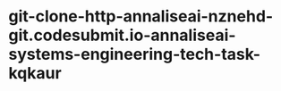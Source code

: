 # git-clone-http-annaliseai-nznehd-git.codesubmit.io-annaliseai-systems-engineering-tech-task-kqkaur